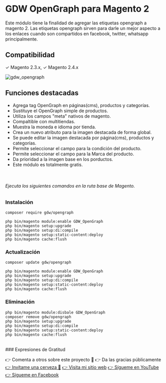 # GDW OpenGraph para Magento 2
Este módulo tiene la finalidad de agregar las etiquetas opengraph a magento 2.
Las etiquetas opengraph sirven para darle un mejor aspecto a los enlaces cuando son compartidos en facebook, twitter, whatsapp principalmente.
## Compatibilidad
✓ Magento 2.3.x, ✓ Magento 2.4.x

![gdw_opengraph](https://gestiondigitalweb.com/github_assets/gdw_opengraph/gdw_open_graph_base.png)

## Funciones destacadas
* Agrega tag OpenGraph en páginas(cms), productos y categorías.
* Sustituye el OpenGraph simple de productos.
* Utiliza los campos "meta" nativos de magento.
* Compaltible con multitiendas.
* Muestra la moneda e idioma por tienda.
* Crea un nuevo atributo para la imagen destacada de forma global.
* Se puede editar la imagen destacada por página(cms), productos y categorías.
* Permite seleccionar el campo para la condición del producto.
* Permite seleccionar el campo para la Marca del producto.
* Da prioridad a la imagen base en los porductos.
* Este módulo es totalmente gratis.
<br/>

###### Ejecuta los siguientes comandos en la ruta base de Magento.

### Instalación

```
composer require gdw/opengraph

php bin/magento module:enable GDW_OpenGraph
php bin/magento setup:upgrade
php bin/magento setup:di:compile
php bin/magento setup:static-content:deploy
php bin/magento cache:flush
```

### Actualización

```
composer update gdw/opengraph

php bin/magento module:enable GDW_OpenGraph
php bin/magento setup:upgrade
php bin/magento setup:di:compile
php bin/magento setup:static-content:deploy
php bin/magento cache:flush
```

### Eliminación

```
php bin/magento module:disbale GDW_OpenGraph
composer remove gdw/opengraph
php bin/magento setup:upgrade
php bin/magento setup:di:compile
php bin/magento setup:static-content:deploy
php bin/magento cache:flush
```
<br/>
### Expresiones de Gratitud

👉 Comenta a otros sobre este proyecto 📢
👉 Da las gracias públicamente
[👉 Invítame una cerveza 🍺](https://www.paypal.me/gestiondigitalweb)
[👉 Visita mi sitio web](https://gestiondigitalweb.com/?utm_source=github&utm_medium=gdw&utm_campaign=opengraph&utm_id=link)
[👉 Sígueme en YouTube](https://www.youtube.com/c/Gestiondigitalweb)
[👉 Sígueme en Facebook](https://www.facebook.com/GestionDigitalWeb)